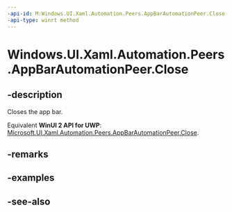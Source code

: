 ```yaml
---
-api-id: M:Windows.UI.Xaml.Automation.Peers.AppBarAutomationPeer.Close
-api-type: winrt method
---
```


<!-- Method syntax
public void Close()
-->

# Windows.UI.Xaml.Automation.Peers.AppBarAutomationPeer.Close

## -description
Closes the app bar.

Equivalent **WinUI 2 API for UWP**: [Microsoft.UI.Xaml.Automation.Peers.AppBarAutomationPeer.Close](/windows/winui/api/microsoft.ui.xaml.automation.peers.appbarautomationpeer.close).

## -remarks

## -examples

## -see-also
